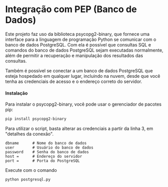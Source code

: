 # Integração com PEP (Banco de Dados)

Este projeto faz uso da biblioteca psycopg2-binary, que fornece uma interface para a linguagem de programação Python se comunicar com o banco de dados PostgreSQL. Com ela é possível que consultas SQL e comandos do banco de dados PostgreSQL sejam executadas normalmente, além de permitir a recuperação e manipulação dos resultados das consultas.

Também é possível se conectar a um banco de dados PostgreSQL que esteja hospedado em qualquer lugar, incluindo na nuvem, desde que você tenha as credenciais de acesso e o endereço correto do servidor.

#### Instalação
Para instalar o psycopg2-binary, você pode usar o gerenciador de pacotes pip:

```bash
pip install psycopg2-binary
```

Para utilizar o script, basta alterar as credenciais a partir da linha 3, em "detalhes da conexão".

```
dbname      # Nome do banco de dados
user        # Usuário do banco de dados
password    # Senha do banco de dados
host =      # Endereço do servidor
port =      # Porta do PostgreSQL
```

Execute com o comando

```bash
python postgresql.py
```